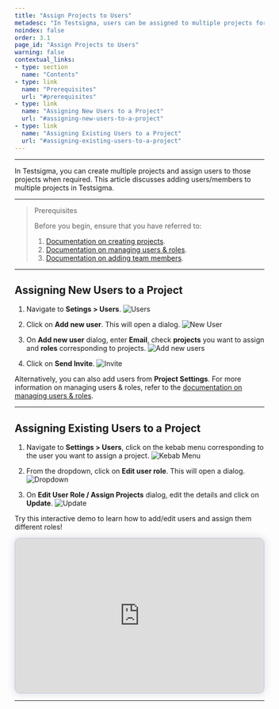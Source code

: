 ```yaml
---
title: "Assign Projects to Users"
metadesc: "In Testsigma, users can be assigned to multiple projects for better collaboration among the team | This article discusses how to add users to multiple projects in Testsigma application"
noindex: false
order: 3.1
page_id: "Assign Projects to Users"
warning: false
contextual_links:
- type: section
  name: "Contents"
- type: link
  name: "Prerequisites"
  url: "#prerequisites"
- type: link
  name: "Assigning New Users to a Project"
  url: "#assigning-new-users-to-a-project"
- type: link
  name: "Assigning Existing Users to a Project"
  url: "#assigning-existing-users-to-a-project"
---
```



---

In Testsigma, you can create multiple projects and assign users to those projects when required. This article discusses adding users/members to multiple projects in Testsigma.

---


> <p id="prerequisites">Prerequisites</p>
> 
> Before you begin, ensure that you have referred to:
> 1. [Documentation on creating projects](https://testsigma.com/docs/projects/overview/). 
> 2. [Documentation on managing users & roles](https://testsigma.com/docs/collaboration/users-roles/).
> 3. [Documentation on adding team members](https://testsigma.com/docs/collaboration/invite-team-members/).

---

## **Assigning New Users to a Project**


1. Navigate to **Setings > Users**. 
![Users](https://s3.amazonaws.com/static-docs.testsigma.com/new_images/projects/applications/Assigning_New_Users_to_a_Project_1.png)


2. Click on **Add new user**. This will open a dialog. 
![New User](https://s3.amazonaws.com/static-docs.testsigma.com/new_images/projects/applications/Assigning_New_Users_to_a_Project_2.1.png)


3. On **Add new user** dialog, enter **Email**, check **projects** you want to assign and **roles** corresponding to projects. 
![Add new users](https://s3.amazonaws.com/static-docs.testsigma.com/new_images/projects/applications/Assigning_New_Users_to_a_Project_3.png)


4. Click on **Send Invite**.
![Invite](https://s3.amazonaws.com/static-docs.testsigma.com/new_images/projects/applications/Assigning_New_Users_to_a_Project_4.1.png)



Alternatively, you can also add users from **Project Settings**. For more information on managing users & roles, refer to the [documentation on managing users & roles](https://testsigma.com/docs/collaboration/users-roles/). 

---


## **Assigning Existing Users to a Project**


1. Navigate to **Settings > Users**, click on the kebab menu corresponding to the user you want to assign a project.
![Kebab Menu](https://s3.amazonaws.com/static-docs.testsigma.com/new_images/projects/applications/Assigning_Existing_Users_to_a_Project_1.png)


2. From the dropdown, click on **Edit user role**. This will open a dialog. 
![Dropdown](https://s3.amazonaws.com/static-docs.testsigma.com/new_images/projects/applications/Assigning_Existing_Users_to_a_Project_2.png)


3. On **Edit User Role / Assign Projects** dialog, edit the details and click on **Update**.
![Update](https://s3.amazonaws.com/static-docs.testsigma.com/new_images/projects/applications/Assigning_Existing_Users_to_a_Project_3.2.png)



Try this interactive demo to learn how to add/edit users and assign them different roles!


<div>
  <script async src="https://js.storylane.io/js/v2/storylane.js"></script>
  <div class="sl-embed" style="position:relative;padding-bottom:calc(57.41% + 25px);width:100%;height:0;transform:scale(1)">
    <iframe loading="lazy" class="sl-demo" src="https://app.storylane.io/demo/4xrfzyxs2iae?embed=inline" name="sl-embed" allow="fullscreen" allowfullscreen style="position:absolute;top:0;left:0;width:100%!important;height:100%!important;border:1px solid rgba(63,95,172,0.35);box-shadow: 0px 0px 18px rgba(26, 19, 72, 0.15);border-radius:10px;box-sizing:border-box;"></iframe>
  </div>
</div>


---